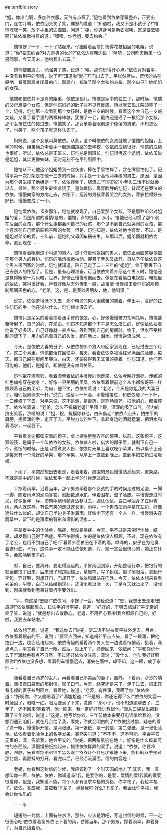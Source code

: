 #a terrible story

“姐，你出门啊，多加件衣服，天气有点寒了。”恺恺看到依依穿戴整齐，正要出门，连忙叮嘱，依依回头笑了笑，佯怒的说道：“知道啦，我又不是小孩子了!”恺恺嘿嘿一笑，放下手里的遥控器，问道：“姐，你这身可是新衣服噢，这是要去哪啊?”依依微微得意的道：“嘿嘿，你老姐，要去约会。”

　　恺恺愣了一下，一下子站起来，仔细看着面前打扮得花枝招展的老姐，说道：“你?要去约会?对方是男的女的?”依依边穿鞋边说：“嘻嘻，公司昨天新来一位男同事，今天周末，他约我出去玩。”

　　恺恺皱皱眉头，勉强笑了笑，说道：“噢，那你玩得开心点。”依依背对着平，并没有看到平的表情，说了声“知道啦”就打开门出去了。平怅然若失，愣愣的站在原地，看着那扇关闭着的门，那扇门，挡住了那个女孩的身影，那个自己叫她姐姐的女孩。

　恺恺和依依并不是真的姐弟，依依是孤儿，恺恺是家中的独生子，那时候，恺恺的父母想要个女孩，但是恺恺妈妈的肚子总不见有反应，所以就去孤儿院领养了一个，记得，恺恺第一次看到那个女孩时，是他三岁的时候，看着这个大自己一岁的女孩，又看了看手里的两根棒棒糖，犹豫了一会，最终还是递了一根给那个女孩，那个女孩怯怯的接过去，恺恺笑了，那女孩看着眼前这个傻傻的男孩，不知怎么了，也笑了，两个孩子就这样认识了。

　　妈妈说，这个女孩叫莫依依。从此，这个叫依依的女孩就成了恺恺的姐姐，上学的时候，姐弟俩总牵着手一起蹦蹦跳跳的去学校，依依的成绩很好，恺恺的成绩也很好，所以，依依总是正班长，恺恺总是副班长。恺恺很疼这个姐姐，依依虽说是姐姐，其实更像妹妹，无时无刻不在平的照顾中。

　　恺恺从不让他这个姐姐受到一丝伤害，捧在手里怕摔了，含在嘴里怕化了。记得平第一次打架是在他十三岁的时候，对手是一个高他两年级的男生，原因，是因为那个男生撞了他姐姐一下，依依摔倒了，腿流血了!恺恺的小拳头二话不说就捶过去。最终，那个男生最终求饶了。遍体鳞伤，鼻青脸肿的恺恺，背起还在哭泣的依依，慢慢向家的方向走去，夕阳下，瘦弱的男孩背着哭泣的女孩，背影拉得好长好长，慢慢变成了一个。

　　恺恺爱依依，15岁那年，恺恺就发现了，自己爱那个女孩。不是那种弟弟对姐姐的爱，而是所谓的爱情!是的，恺恺，真的很爱，从小，恺恺已经习惯了那个跟在后面的女孩，那个什么事都会问自己的女孩，那个见不到自己就哭闹的女孩，那个喜欢在自己面前装鸭子叫的女孩。但是，恺恺知道，依依对他也有爱，不过，是姐姐对弟弟的爱，三年前，恺恺的父母因车祸丧生，从那以后，姐弟俩就相依为命，直到现在……

　　恺恺看着眼前这个叫潇的男人，这个夺走他姐姐的男人，依依正满脸笑容依偎在那个男人的身边。恺恺的嘴角微微抽动，握紧了拳头又放开，自从下午依依将这个男人带回家的时候，恺恺就知道，陪自己走了二十三年的“姐姐”，终于要丢下自己去别人的怀抱了。但是，虽有心理准备，可当依依笑着介绍这个男人时，恺恺还是觉得眼前一片灰暗，世界，好像正慢慢离他而去。像是在看黑白电视般，电视里的依依，笑得很好看，声音好像从天外传来一般，故事情 慢慢撞击着恺恺的那颗刹那间灰色的心，“老弟，这，是，是我的男朋友，他，他叫潇。”

　　说完，依依羞得低下头去，那个叫潇的男人很儒雅的笑着，伸出手，友好的拉住恺恺的手，他在说些什么，恺恺根本没去听。

　　恺恺只是呆呆的看着抱着潇手臂的依依，心，好像慢慢被刀扎啊扎啊，恺恺甚至听到了，自己的心，在滴血。恺恺不知道那个下午是怎么度过的，好像依依拉着他说了好多话，自己好像就一直点头。等到回到自己的房间时，终于，泪水不受控制的流下了，用力的抓着自己的头发，跪在地上，泪水，慢慢逆流成河……

　　今天，是依依大喜的日子，从依依把那个男人带回家到现在，已经过去三个月了。这三个月里，恺恺都活在回忆中，每天，看着依依幸福得红光满面的脸庞，每天，都自己躲在房间里哭泣，白天，还要装得若无其事的笑着。恺恺知道，他们不可能的，他们，是姐弟，即使是没有血缘关系。

　　恺恺坐在酒席旁，看着潇牵着依的手慢慢向他走来，依依今晚好漂亮，传统的红色旗袍穿在她身上，好像一只美丽的凤凰。依依看着眼前这个从小都像哥哥一样照顾着自己的弟弟，为何，他不笑，依依笑着说：“老弟，今天是你姐我的大喜日子，咱们姐弟俩来一杯。”说完，递给平一杯酒，平慢慢接过，和依依碰了一下杯，一口便灌了下去。对平来说，这不是酒，是毒药，是穿肠毒药，把他的心，都毒碎了。依依笑着说：“老弟，怎么不祝福老姐?”平闭上眼，深深的吸了口气，努力的挤出笑容，沙哑的说：“姐，祝，祝福你和他，白头偕老!”依依点点头，拍拍平的肩膀，挽着潇的手，走开了去。平脱力似的坐下，拿起身边的酒就猛灌，把泪水和着酒水，一起吞下。

　　平看着身边那张空着的椅子，桌上摆得整整齐齐的碗筷，以前，这张椅子，这双碗筷，是属于一个叫依依的女孩。依依嫁人啦，偌大的房子里，就剩下自己一个，煮饭的时候，还是习惯煮双人份，依依每天早上喜欢吃个苹果，所以桌子上还是每天有一个洗好的苹果，那个苹果，从早上一直放到晚上，直到平把它扔进垃圾桶。

　　下雨了，平突然想出去走走，走着走着，周围的景色慢慢熟悉起来，这条路，不就是高中的时候，依依和平一起上学的时候走过的么。

　　平撑着雨伞，沿着当年，那个男孩牵着那个女孩的手的时候走过的足迹，一脚一脚，随着雨点的滴滴答答，溅起数点水花，伴着泪花，湿了脸庞。平慢慢走过时光，好像当年一样，把雨伞悄悄朝身边移过去，遮住依依，自己半边身子在淋着雨，两人就这样，有说有笑的走过这长街。雨中，一个男孩把雨伞拿在左边，好像遮住什么似的，却让自己半边身子淋着雨，好像伞下还有一个人一样，慢慢消失在雨幕中，留下的是萧索的背影和满街的泪水……

　　平拿着手中的化验单，癌症，居然是癌症，今天，平不过是来例行体检，结果，却发现自己得了癌症。平不怕得病，怕的是依依没人照顾，不过，现在依依有了老公，也用不到自己了吧!平看着外面依旧在下着的雨，哗哗的，似乎在为他奏着送行曲。不行，这件事一定不能让依依知道，对，她一定会很伤心的，她正在怀孕，会影响到孩子的。

　　对，自己，要离开，要走得远远的。平冒雨回到家，开始整理行李，把银行的钱全都取了出来，后来想了想跑回楼上，拿起笔，写了封信。擦了擦眼泪，拿起行李包，穿好鞋，刚想开门，门却开了，依依和潇站在门外。今天，依依本想来看看老弟的，毕竟，自己从结婚到现在，还没来看过他一次，于是今天就过来了，没想到，刚来就看到老弟背着行李要外出。

　　“平，你这是?去哪?”依依问，平愣了一会，轻轻说道：“恩，我想出去走走!去旅游!”依依皱起眉头，拉住平的行李袋，说道：“好好的，干嘛去旅游?”平无奈的笑了笑，说道：“就是想出去散散心，老姐，不用担心我啦!我会照顾自己的，好啦，我要去车站啦。”

　　依依想了想，说道：“我送你去!”说完，便二话不说拉着平往外走去。月台，依依看着眼前的平，说到：“要早点回来，知道吗?”平点点头，看了一眼潇，把他拉到一边，窃窃私语起来。依依奇怪的看着两个男人在一边说着悄悄话，接着，潇点点头，平又看了自己一眼，然后，就上车了。潇走回来，依依问：“平和你说什么了?”潇脸色有点不自然，不过还好依依没注意，潇说：“没什么，他叫我好好照顾你!”依依也没多想，看着列车慢慢远去，消失在雨中，却不知，这一眼，成了永别……

　　潇看着自己两岁的女儿，再看看自己那美丽的妻子，窗外，下着雨，沙沙的响着，潇摸摸口袋里的那封信，叹了口气，今天，终究还是来了。走了过去，把正在看电视的妻子拉到阳台，看着她，说道：“老婆，有件事，我瞒了你!”依依笑道：“好啊你，你又偷喝酒了?”潇尴尬道：“不是的，你还记得平么?”依依的笑容一时凝固了，眼眶一红，眼泪便滴了下来，说道：“那小子，也不知道跑哪去了，三年了，还不回来!等着吧，他一回来，我一定好好教训教训他。”潇从口袋拿出那封藏了三年的信，说道：“这是，他写给你的，三年前他本来要打电话拿给我的，没想到遇到咱们，就在月台给了我，看完，你就会明白的了!”依依接过信，疑惑的看了潇一眼，慢慢拆开信，是两张纸，第一张纸，是一封信，第二张纸，是一张化验单。依依看着化验单上的名字发呆，突然尖叫道：“不不不，这不可能，平会平安无事的，潇，告诉我，他会平安的。”说完，把两张纸扔在地上，好像是什么极其可怕的东西般。潇慢慢把纸捡起来，抓住依依挥舞的双手，说道：“依依，你要冷静，冷静，先看看你弟弟信里怎么说?”依依好不容易才镇静下来，颤抖的双手接过那封信，再颤抖的打开，看完以后，已经泪流满面。信的内容是：

　　老姐，你看到这封信的时候，我应该到了一个叫天国的地方了!其实，我一直想叫你一声，依依。依依，你知道吗?我，是爱你的，是爱，爱情的爱!我真的很爱很爱你，但是，我知道不能，每个人都有追求幸福的资格，你幸福了，我也幸福了。依依，答应我，答应我!下辈子，嫁给我吧!好么?下辈子，我会让你幸福，我会让你快乐的!

　　——平

　　短短的一封信，上面有些水渍，那些，应该是泪吧，写这封信的时候，平一定很伤心吧!依依看着窗外依旧下着的雨，仿佛当年，那个男孩，撑着雨伞，淋着身子，为自己挡着雨。
